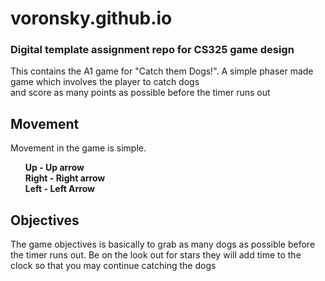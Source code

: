 # voronsky.github.io
<h3>Digital template assignment repo for CS325 game design</h3>

<p> This contains the A1 game for "Catch them Dogs!". A simple phaser made game which involves the player to catch dogs <br>
and score as many points as possible before the timer runs out</p>

<h2>Movement</h2>
<p>Movement in the game is simple.</p>
<ul>
<b>Up - Up arrow</b><br>
<b>Right - Right arrow</b><br>
<b>Left - Left Arrow</b>
</ul>

<h2>Objectives</h2>
The game objectives is basically to grab as many dogs as possible before the timer runs out. Be on the look out for stars
they will add time to the clock so that you may continue catching the dogs
